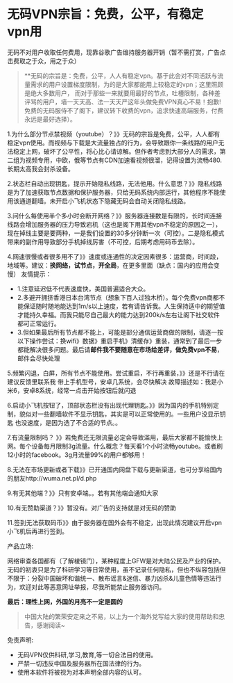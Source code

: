 # 无码VPN宗旨：免费，公平，有稳定vpn用

无码不对用户收取任何费用，现靠谷歌广告维持服务器开销（暂不需打赏，广告点击费取之于众，用之于众）
> **无码的宗旨是：免费，公平，人人有稳定vpn。基于此会对不同活跃与流量需求的用户设置梯度限制，为的是大家都能用上较稳定的vpn；这里照顾是绝大多数用户，
而对于那些一来就要用最好的节点，吐槽限制，各种差评骂的用户，墙一天天高、法一天天严这年头做免费VPN真心不易！抱歉!免费的无码服侍不了阁下，建议转下收费的vpn，追求快速高端服务，付费永远是最好选择）。

1.为什么部分节点禁视频（youtube）？》》无码的宗旨是免费，公平，人人都有稳定vpn使用。而视频与下载是大流量独占的行为，会导致跟你一条线路的用户无法稳定上网，破坏了公平性，将心比心请谅解。但作者考虑到大部分人的需求，第二组为视频专用，中欧，俄等节点有CDN加速看视频很溜，记得设置为流畅480.长期太高我会封杀设备。

2.状态栏自动出现钥匙，提示开始隐私线路，无法他用。什么意思？》》隐私线路是为了加速获取节点数据和保护服务器，只给无码系统内部运行，其他程序不能使用该通道翻墙。未开启小飞机状态下隐藏无码会自动关闭隐私线路。

3.问什么每使用半个多小时会断开网络？》》服务器连接数是有限的，长时间连接线路会增加服务器的压力导致宕机（这也是阁下用其他vpn不稳定的原因之一），现在掉线主要是要两种，一是我们设置的30多分钟断一次（可控）。二是隐私模式带来的副作用导致部分手机掉线厉害（不可控，后期考虑用码币去除）。

4.网速很慢或者很多用不了》》速度或连通性的决定因素很多：运营商，时间段，地域等。建议：**换网络，试节点，开全局**，在更多里面（缺点：国内的应用会变慢）
友情提示：
* 1.注意延迟低不代表速度快，美国普遍适合大众。
* 2.多避开拥挤香港日本台湾节点（想象下百人过独木桥）。每个免费vpn商都不能保证随时随地能达到1m/s以上速度，若有请告诉我。人生保持适中的期望值才能持久幸福。而我只能尽自己最大的能力达到200k/s左右让阁下社交软件都可正常运行。
* 3.但如果最后所有节点都不能上，可能是部分通信运营商做的限制，请逐一按以下操作尝试：换wifi》数据》重启手机》清缓存》重装，通常到了最后一步都能解决很多问题。最后请**邮件我不要随意在市场给差评，做免费vpn不易**，邮件会尽快处理

5.频繁闪退，白屏，所有节点不能使用。尝试重启，不行再重装，》》还是不行请在建议反馈里联系我
带上手机型号，安卓几系统，会尽快解决
故障描述如：我是小米6，安卓8系统，经常一点击开始按钮后就闪退

6.启动小飞机按钮了，顶部状态栏没有出现代理钥匙。》》因为国内的手机特别定制，貌似对一些翻墙软件不显示钥匙，其实是可以正常使用的。一些用户没显示钥匙
也没速度，是因为选了不合适的节点。。

7.有流量限制吗？ 》》若免费还无限流量必定会导致滥用，最后大家都不能愉快上网。每个设备每月限制3g流量。什么概念？每天看1个小时流畅youtube。或者刷12小时的facebook。3g月流量99%的用户都够用！

8.无法在市场更新或者下载》》已开通国内网盘下载与更新渠道，也可分享给国内的朋友http://wuma.net.pl/d.php

9.有无其他端？》》只有安卓端。。若有其他端会通知大家

10.有无赞助渠道？》》暂没有。对广告的支持就是对无码的赞助

11.签到无法获取码币》》由于服务器在国外会有不稳定，出现此情况建议开启vpn小飞机后再进行签到。

产品立场:
> 
网络审查各国都有（了解棱镜门），某种程度上GFW是对大陆公民及产业的保护。无码的初衷只是为了科研学习等日常使用，虽不记录任何隐私，但也不纵容包括但不限于：分裂中国破坏和谐统一、散布谣言&迷信、暴力凶杀&儿童色情等违法行为，欢迎对此等恶意网址举报，尽我所能禁止服务器访问。

**最后：理性上网，外国的月亮不一定是圆的**
> 中国大陆的繁荣安定来之不易，以上为一个海外党写给大家的使用帮助和忠告，感谢阅读~

免责声明:
> 
* 无码VPN仅供科研,学习,教育,等一切合法目的使用。
* 严禁一切违反中国及服务器所在国法律的行为。
* 使用本软件将被视为对本声明全部内容的认可。
